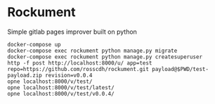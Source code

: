 # Rockument

Simple gitlab pages improver built on python

```
docker-compose up
docker-compose exec rockument python manage.py migrate
docker-compose exec rockument python manage.py createsuperuser
http -f post http://localhost:8000/u/ app=test repo=https://github.com/rosscdh/rockument.git payload@$PWD/test-payload.zip revision=v0.0.4
opne localhost:8000/v/test/
opne localhost:8000/v/test/latest/
opne localhost:8000/v/test/v0.0.4/
```